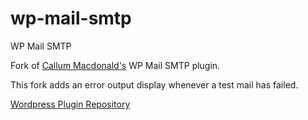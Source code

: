 # wp-mail-smtp
WP Mail SMTP

Fork of [Callum Macdonald's](https://profiles.wordpress.org/chmac/) WP Mail SMTP plugin.

This fork adds an error output display whenever a test mail has failed.

[Wordpress Plugin Repository](https://wordpress.org/plugins/wp-mail-smtp/)
